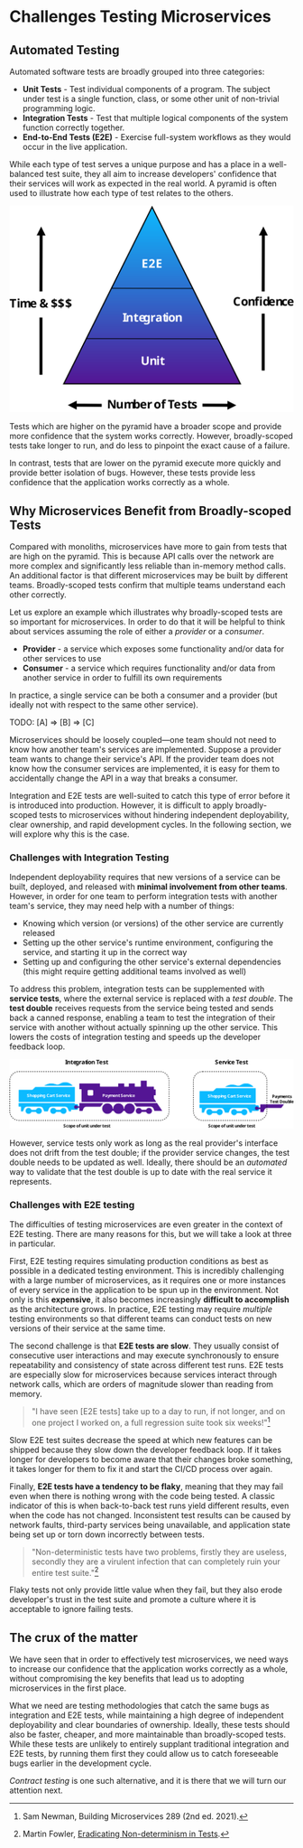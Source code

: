 # Challenges Testing Microservices

## Automated Testing

Automated software tests are broadly grouped into three categories:

- **Unit Tests** - Test individual components of a program.
  The subject under test is a single function, class, or some other unit of non-trivial programming logic.
- **Integration Tests** - Test that multiple logical components of the system function correctly together.
- **End-to-End Tests (E2E)** - Exercise full-system workflows as they would occur in the live application.

While each type of test serves a unique purpose and has a place in a well-balanced test suite, they all aim to increase developers' confidence that their services will work as expected in the real world.
A pyramid is often used to illustrate how each type of test relates to the others.

![Testing pyramid](../../../assets/testing_pyramid.svg)

Tests which are higher on the pyramid have a broader scope and provide more confidence that the system works correctly.
However, broadly-scoped tests take longer to run, and do less to pinpoint the exact cause of a failure.

In contrast, tests that are lower on the pyramid execute more quickly and provide better isolation of bugs.
However, these tests provide less confidence that the application works correctly as a whole.

## Why Microservices Benefit from Broadly-scoped Tests

Compared with monoliths, microservices have more to gain from tests that are high on the pyramid.
This is because API calls over the network are more complex and significantly less reliable than in-memory method calls.
An additional factor is that different microservices may be built by different teams.
Broadly-scoped tests confirm that multiple teams understand each other correctly.

Let us explore an example which illustrates why broadly-scoped tests are so important for microservices.
In order to do that it will be helpful to think about services assuming the role of either a *provider* or a *consumer*.

- **Provider** - a service which exposes some functionality and/or data for other services to use
- **Consumer** - a service which requires functionality and/or data from another service in order to fulfill its own requirements

In practice, a single service can be both a consumer and a provider (but ideally not with respect to the same other service).

TODO: [A] => [B] => [C]

Microservices should be loosely coupled—one team should not need to know how another team's services are implemented.
Suppose a provider team wants to change their service's API.
If the provider team does not know how the consumer services are implemented, it is easy for them to accidentally change the API in a way that breaks a consumer.

Integration and E2E tests are well-suited to catch this type of error before it is introduced into production.
However, it is difficult to apply broadly-scoped tests to microservices without hindering independent deployability, clear ownership, and rapid development cycles.
In the following section, we will explore why this is the case.

### Challenges with Integration Testing

Independent deployability requires that new versions of a service can be built, deployed, and released with **minimal involvement from other teams**.
However, in order for one team to perform integration tests with another team's service, they may need help with a number of things:

- Knowing which version (or versions) of the other service are currently released
- Setting up the other service's runtime environment, configuring the service, and starting it up in the correct way
- Setting up and configuring the other service's external dependencies (this might require getting additional teams involved as well)

To address this problem, integration tests can be supplemented with **service tests**, where the external service is replaced with a *test double*.
The **test double** receives requests from the service being tested and sends back a canned response, enabling a team to test the integration of their service with another without actually spinning up the other service.
This lowers the costs of integration testing and speeds up the developer feedback loop.

![Integration test vs service test](../../../assets/trains_1.svg)

However, service tests only work as long as the real provider's interface does not drift from the test double; if the provider service changes, the test double needs to be updated as well.
Ideally, there should be an *automated* way to validate that the test double is up to date with the real service it represents.

### Challenges with E2E testing

The difficulties of testing microservices are even greater in the context of E2E testing.
There are many reasons for this, but we will take a look at three in particular.

First, E2E testing requires simulating production conditions as best as possible in a dedicated testing environment.
This is incredibly challenging with a large number of microservices, as it requires one or more instances of every service in the application to be spun up in the environment.
Not only is this **expensive**, it also becomes increasingly **difficult to accomplish** as the architecture grows.
In practice, E2E testing may require *multiple* testing environments so that different teams can conduct tests on new versions of their service at the same time.

The second challenge is that **E2E tests are slow**.
They usually consist of consecutive user interactions and may execute synchronously to ensure repeatability and consistency of state across different test runs.
E2E tests are especially slow for microservices because services interact through network calls, which are orders of magnitude slower than reading from memory.

> "I have seen \[E2E tests\] take up to a day to run, if not longer, and on one project I worked on, a full regression suite took six weeks!"[^1]

Slow E2E test suites decrease the speed at which new features can be shipped because they slow down the developer feedback loop.
If it takes longer for developers to become aware that their changes broke something, it takes longer for them to fix it and start the CI/CD process over again.

Finally, **E2E tests have a tendency to be flaky**, meaning that they may fail even when there is nothing wrong with the code being tested.
A classic indicator of this is when back-to-back test runs yield different results, even when the code has not changed.
Inconsistent test results can be caused by network faults, third-party services being unavailable, and application state being set up or torn down incorrectly between tests.

> "Non-deterministic tests have two problems, firstly they are useless, secondly they are a virulent infection that can completely ruin your entire test suite."[^2]

Flaky tests not only provide little value when they fail, but they also erode developer's trust in the test suite and promote a culture where it is acceptable to ignore failing tests.

## The crux of the matter

We have seen that in order to effectively test microservices, we need ways to increase our confidence that the application works correctly as a whole, without compromising the key benefits that lead us to adopting microservices in the first place.

What we need are testing methodologies that catch the same bugs as integration and E2E tests, while maintaining a high degree of independent deployability and clear boundaries of ownership.
Ideally, these tests should also be faster, cheaper, and more maintainable than broadly-scoped tests.
While these tests are unlikely to entirely supplant traditional integration and E2E tests, by running them first they could allow us to catch foreseeable bugs earlier in the development cycle.

*Contract testing* is one such alternative, and it is there that we will turn our attention next.

[^1]: Sam Newman, Building Microservices 289 (2nd ed. 2021).
[^2]: Martin Fowler, [Eradicating Non-determinism in Tests](https://martinfowler.com/articles/nonDeterminism.html).
